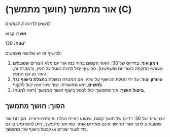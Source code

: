 # אור מתמשך (חושך מתמשך) (C)

*לחשים לדרגה 3 לכוהנים*

**משך:** קבוע

**טווח:** 120’

לכישוף זה יש שלושה שימושים:

1. **זימון אור:** ברדיוס של 30’. האור הקסום בהיר כמו אור יום מלא (יצורים שסובלים מעונשי התקפה באור יום מושפעים). הכישוף יכול להיות מוטל על חפץ, ובמקרה זה, האור נע עם החפץ.
2. **עיוורון יצור:** על ידי הטלת הכישוף על עיניו. אם המטרה נכשלת ב**הצלת כישוף נגד לחשים**, היא מתעוורת. יצור עיוור אינו יכול לתקוף.
3. **ביטול חושך:** *אור מתמשך* יכול לבטל כישוף *חושך מתמשך* (ראה למטה).

## הפוך: חושך מתמשך

יוצר אזור של 30’ רדיוס של חושך קסום, שמונע ראייה רגילה ואינפרה-ראייה. מקורות אור שמובאים לתוך אזור החושך אינם מאירים אותו. כמו *אור מתמשך*, ניתן להשתמש בו גם כדי לעוור יצורים או לבטל כישוף *אור מתמשך*.